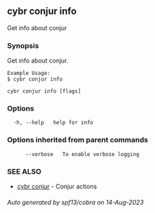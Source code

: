 ## cybr conjur info

Get info about conjur

### Synopsis

Get info about conjur.
	
	Example Usage:
	$ cybr conjur info

```
cybr conjur info [flags]
```

### Options

```
  -h, --help   help for info
```

### Options inherited from parent commands

```
      --verbose   To enable verbose logging
```

### SEE ALSO

* [cybr conjur](cybr_conjur.md)	 - Conjur actions

###### Auto generated by spf13/cobra on 14-Aug-2023
